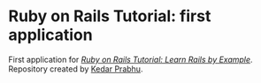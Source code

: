 # Ruby on Rails Tutorial: first application

First application for [*Ruby on Rails Tutorial: Learn Rails by Example*](http://railstutorial.org/).
Repository created by [Kedar Prabhu](http://about.me/kedarprabhu).